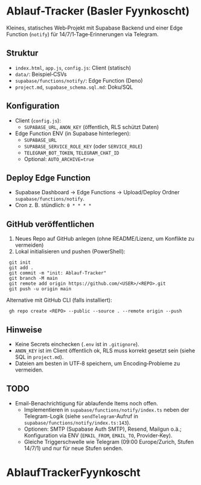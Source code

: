 # Ablauf-Tracker (Basler Fyynkoscht)

Kleines, statisches Web‑Projekt mit Supabase Backend und einer Edge Function (`notify`) für 14/7/1‑Tage‑Erinnerungen via Telegram.

## Struktur
- `index.html`, `app.js`, `config.js`: Client (statisch)
- `data/`: Beispiel‑CSVs
- `supabase/functions/notify/`: Edge Function (Deno)
- `project.md`, `supabase_schema.sql.md`: Doku/SQL

## Konfiguration
- Client (`config.js`):
  - `SUPABASE_URL`, `ANON_KEY` (öffentlich, RLS schützt Daten)
- Edge Function ENV (in Supabase hinterlegen):
  - `SUPABASE_URL`
  - `SUPABASE_SERVICE_ROLE_KEY` (oder `SERVICE_ROLE`)
  - `TELEGRAM_BOT_TOKEN`, `TELEGRAM_CHAT_ID`
  - Optional: `AUTO_ARCHIVE=true`

## Deploy Edge Function
- Supabase Dashboard → Edge Functions → Upload/Deploy Ordner `supabase/functions/notify`.
- Cron z. B. stündlich: `0 * * * *`

## GitHub veröffentlichen
1) Neues Repo auf GitHub anlegen (ohne README/Lizenz, um Konflikte zu vermeiden)
2) Lokal initialisieren und pushen (PowerShell):
```
 git init
 git add .
 git commit -m "init: Ablauf-Tracker"
 git branch -M main
 git remote add origin https://github.com/<USER>/<REPO>.git
 git push -u origin main
```
Alternative mit GitHub CLI (falls installiert):
```
 gh repo create <REPO> --public --source . --remote origin --push
```

## Hinweise
- Keine Secrets einchecken (`.env` ist in `.gitignore`).
- `ANON_KEY` ist im Client öffentlich ok, RLS muss korrekt gesetzt sein (siehe SQL in `project.md`).
- Dateien am besten in UTF‑8 speichern, um Encoding‑Probleme zu vermeiden.

## TODO
- Email-Benachrichtigung für ablaufende Items noch offen.
  - Implementieren in `supabase/functions/notify/index.ts` neben der Telegram-Logik (siehe `sendTelegram`-Aufruf in `supabase/functions/notify/index.ts:143`).
  - Optionen: SMTP (Supabase Auth SMTP), Resend, Mailgun o.ä.; Konfiguration via ENV (`EMAIL_FROM`, `EMAIL_TO`, Provider‑Key).
  - Gleiche Triggerschwelle wie Telegram (09:00 Europe/Zurich, Stufen 14/7/1) und nur für neue Stufen senden.
# AblaufTrackerFyynkoscht
